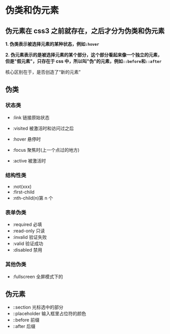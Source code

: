 # 伪类和伪元素

## 伪元素在 css3 之前就存在，之后才分为伪类和伪元素

**1. 伪类表示被选择元素的某种状态，例如`:hover`**

**2. 伪元素表示的是被选择元素的某个部分，这个部分看起来像一个独立的元素，但是"假元素"，只存在于 css 中，所以叫"伪"的元素，例如`::before`和`::after`**

核心区别在于，是否创造了“新的元素”

## 伪类

### 状态类

- :link 链接原始状态

- :visited 被激活时和访问过之后

- :hover 悬停时

- :focus 聚焦时(上一个点过的地方)

- :active 被激活时

### 结构性类

- :not(xxx)
- :first-child
- :nth-child(n)第 n 个

### 表单伪类

- :required 必填
- :read-only 只读
- :invalid 验证失败
- :valid 验证成功
- :disabled 禁用

### 其他伪类

- :fullscreen 全屏模式下的

## 伪元素

- ::section 光标选中的部分
- ::placeholder 输入框里占位符的颜色
- ::before 前缀
- ::after 后缀
